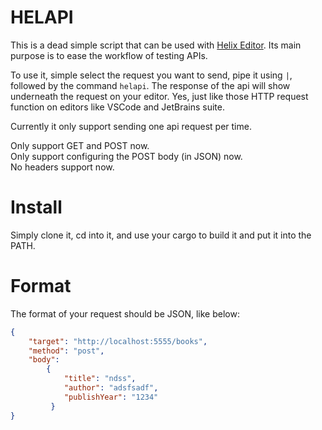 # HELAPI
This is a dead simple script that can be used with [Helix Editor](https://github.com/helix-editor/helix).
Its main purpose is to ease the workflow of testing APIs.

To use it, simple select the request you want to send, pipe it using `|`, followed by the 
command `helapi`. The response of the api will show underneath the request on your editor.
Yes, just like those HTTP request function on editors like VSCode and JetBrains suite.

Currently it only support sending one api request per time.

Only support GET and POST now.  
Only support configuring the POST body (in JSON) now.  
No headers support now.  

# Install
Simply clone it, cd into it, and use your cargo to build it and put it into the PATH.

# Format
The format of your request should be JSON, like below:

```json
{  
	"target": "http://localhost:5555/books",  
	"method": "post",  
	"body":  
		{  
		    "title": "ndss",  
			"author": "adsfsadf",  
			"publishYear": "1234"  
		 }  
}
```

